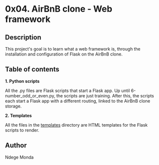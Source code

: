 # 0x04. AirBnB clone - Web framework

## Description
This project's goal is to learn what a web framework is, through the installation and configuration of Flask on the AirBnB clone.

## Table of contents

**1. Python scripts**

All the .py files are Flask scripts that start a Flask app.
Up until 6-number_odd_or_even.py, the scripts are just training.
After this, the scripts each start a Flask app with a different routing, linked to the AirBnB clone storage.

**2. Templates**

All the files in the [templates](./templates) directory are HTML templates for the Flask scripts to render.

## Author 

Ndege Monda
